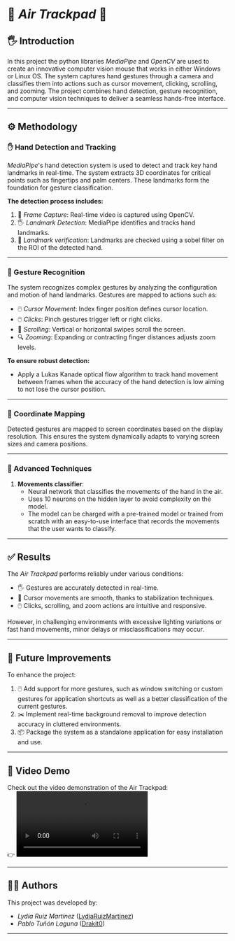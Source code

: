 # 🌟 *Air Trackpad* 🌟

## 🖐️ Introduction

In this project the python libraries *MediaPipe* and *OpenCV* are used to create an innovative computer vision mouse that works in either Windows or Linux OS. The system captures hand gestures through a camera and classifies them into actions such as cursor movement, clicking, scrolling, and zooming. The project combines hand detection, gesture recognition, and computer vision techniques to deliver a seamless hands-free interface.

---

## ⚙️ Methodology

### ✋ Hand Detection and Tracking

*MediaPipe*'s hand detection system is used to detect and track key hand landmarks in real-time. The system extracts 3D coordinates for critical points such as fingertips and palm centers. These landmarks form the foundation for gesture classification.

**The detection process includes:**
1. 📸 *Frame Capture*: Real-time video is captured using OpenCV.
2. 🖐️ *Landmark Detection*: MediaPipe identifies and tracks hand landmarks.
3. 📐 *Landmark verification*: Landmarks are checked using a sobel filter on the ROI of the detected hand.

---

### 🤚 Gesture Recognition

The system recognizes complex gestures by analyzing the configuration and motion of hand landmarks. Gestures are mapped to actions such as:
- 🖱️ *Cursor Movement*: Index finger position defines cursor location.
- 🖱️ *Clicks*: Pinch gestures trigger left or right clicks.
- 📜 *Scrolling*: Vertical or horizontal swipes scroll the screen.
- 🔍 *Zooming*: Expanding or contracting finger distances adjusts zoom levels.

**To ensure robust detection:**
- Apply a Lukas Kanade optical flow algorithm to track hand movement between frames when the accuracy of the hand detection is low aiming to not lose the cursor position.

---

### 📍 Coordinate Mapping

Detected gestures are mapped to screen coordinates based on the display resolution. This ensures the system dynamically adapts to varying screen sizes and camera positions.

---

### 🧠 Advanced Techniques

1. **Movements classifier**:
   - Neural network that classifies the movements of the hand in the air.
   - Uses 10 neurons on the hidden layer to avoid complexity on the model.
   - The model can be charged with a pre-trained model or trained from scratch with an easy-to-use interface that records the movements that the user wants to classify.
---

## ✅ Results

The *Air Trackpad* performs reliably under various conditions:
- 🖐️ Gestures are accurately detected in real-time.
- 🚀 Cursor movements are smooth, thanks to stabilization techniques.
- 🖱️ Clicks, scrolling, and zoom actions are intuitive and responsive.

However, in challenging environments with excessive lighting variations or fast hand movements, minor delays or misclassifications may occur.

---

## 🚀 Future Improvements

To enhance the project:
1. 🖱️ Add support for more gestures, such as window switching or custom gestures for application shortcuts as well as a better classification of the current gestures.
2. ✂️ Implement real-time background removal to improve detection accuracy in cluttered environments.
3. 📦 Package the system as a standalone application for easy installation and use.
---

## 🎥 Video Demo

Check out the video demonstration of the Air Trackpad:  
👉 ![til](project_documentation/contents/video_example.mp4)

---

## 👩‍💻 Authors

This project was developed by:
- *Lydia Ruiz Martínez* ([LydiaRuizMartinez](https://github.com/LydiaRuizMartinez))  
- *Pablo Tuñón Laguna* ([Drakit0](https://github.com/Drakit0))

---
